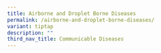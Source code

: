 ```yaml
---
title: Airborne and Droplet Borne Diseases
permalink: /airborne-and-droplet-borne-diseases/
variant: tiptap
description: ""
third_nav_title: Communicable Diseases
---
```

